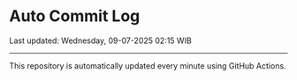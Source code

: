 # Auto Commit Log

Last updated: Wednesday, 09-07-2025 02:15 WIB

---

This repository is automatically updated every minute using GitHub Actions.
